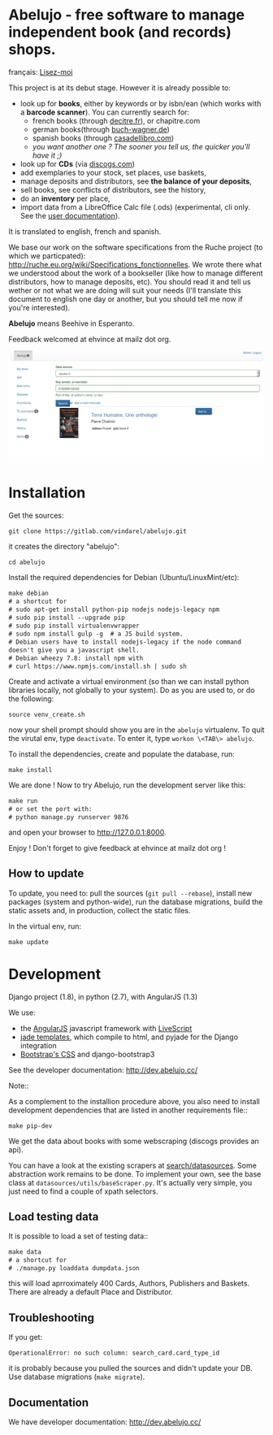Abelujo - free software to manage independent book (and records) shops.
=======================================================================

français: [Lisez-moi](https://gitlab.com/vindarel/abelujo/blob/master/README_fr.md "README en français")

This project is at its debut stage. However it is already possible to:

-   look up for **books**, either by keywords or by isbn/ean (which works with a **barcode scanner**). You can currently search for:
    * french books (through [decitre.fr](http://www.decitre.fr/)), or chapitre.com
    * german books(through [buch-wagner.de](http://www.buch-wagner.de))
    * spanish books (through [casadellibro.com](http://www.casadellibro.com))
    * *you want another one ? The sooner you tell us, the quicker you'll have it ;)*
-   look up for **CDs** (via [discogs.com](http://www.discogs.com/))
-   add exemplaries to your stock, set places, use baskets,
-   manage deposits and distributors, see **the balance of your deposits**,
-   sell books, see conflicts of distributors, see the history,
-   do an **inventory** per place,
-   import data from a LibreOffice Calc file (.ods) (experimental, cli only. See the [user documentation](doc/user/index.rst "user doc")).

It is translated to english, french and spanish.

We base our work on the software specifications from the Ruche project
(to which we particpated):
<http://ruche.eu.org/wiki/Specifications_fonctionnelles>. We wrote there
what we understood about the work of a bookseller (like how to manage
different distributors, how to manage deposits, etc). You should read it
and tell us wether or not what we are doing will suit your needs (I'll
translate this document to english one day or another, but you should
tell me now if you're interested).

**Abelujo** means Beehive in Esperanto.

Feedback welcomed at ehvince at mailz dot org.

![looking for a registered card](doc/abelujo-search-isbn.png)

Installation
============

Get the sources:

    git clone https://gitlab.com/vindarel/abelujo.git

it creates the directory "abelujo":

    cd abelujo

Install the required dependencies for Debian (Ubuntu/LinuxMint/etc):

    make debian
    # a shortcut for
    # sudo apt-get install python-pip nodejs nodejs-legacy npm
    # sudo pip install --upgrade pip
	# sudo pip install virtualenvwrapper
	# sudo npm install gulp -g  # a JS build system.
    # Debian users have to install nodejs-legacy if the node command doesn't give you a javascript shell.
    # Debian wheezy 7.8: install npm with
    # curl https://www.npmjs.com/install.sh | sudo sh

Create and activate a virtual environment (so than we can install python
libraries locally, not globally to your system). Do as you are used to,
or do the following:

    source venv_create.sh

now your shell prompt should show you are in the `abelujo`
virtualenv. To quit the virutal env, type `deactivate`. To enter it,
type `workon \<TAB\> abelujo`.


To install the dependencies, create and populate the database, run:

    make install

We are done ! Now to try Abelujo, run the development server like this:

    make run
    # or set the port with:
    # python manage.py runserver 9876

and open your browser to <http://127.0.0.1:8000>.

Enjoy ! Don't forget to give feedback at ehvince at mailz dot org !

How to update
-------------

To update, you need to: pull the sources (`git pull --rebase`),
install new packages (system and python-wide), run the database
migrations, build the static assets and, in production, collect the
static files.

In the virtual env, run:

    make update

Development
===========

Django project (1.8), in python (2.7), with AngularJS (1.3)

We use:

- the [AngularJS](https://angularjs.org/) javascript framework with
    [LiveScript](http://livescript.net)
-   [jade templates](http://jade-lang.com/), which compile to html,
    and pyjade for the Django integration
-   [Bootstrap's CSS](http://getbootstrap.com) and django-bootstrap3

See the developer documentation: http://dev.abelujo.cc/

Note::

As a complement to the installion procedure above, you also need to install development dependencies that are listed in another requirements file::

    make pip-dev

We get the data about books with some webscraping (discogs provides an
api).

You can have a look at the existing scrapers at
[search/datasources](search/datasources/). Some abstraction work
remains to be done. To implement your own, see the base class at
`datasources/utils/baseScraper.py`. It's actually very simple, you
just need to find a couple of xpath selectors.


Load testing data
-----------------

It is possible to load a set of testing data::

    make data
    # a shortcut for
    # ./manage.py loaddata dumpdata.json

this will load aprroximately 400 Cards, Authors, Publishers and
Baskets. There are already a default Place and Distributor.

Troubleshooting
---------------

If you get:

    OperationalError: no such column: search_card.card_type_id

it is probably because you pulled the sources and didn't update your
DB. Use database migrations (`make migrate`).

Documentation
-------------

We have developer documentation: http://dev.abelujo.cc/
